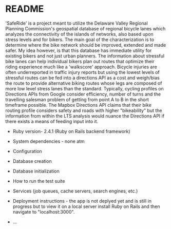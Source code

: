 # README

'SafeRide' is a project meant to utilize the Delaware Valley Regional Planning Commission's geospatial database of regional bicycle lanes which analyzes the connectivity of the islands of networks, also based upon stress levels and for bikers. The main goal of the characterization is to determine where the bike network should be improved, extended and made safer. My idea however, is that this database has immediate utility for existing bikers and not just urban planners. The information about stressful bike lanes can help individual bikers plan out routes that optimize their riding experience much like a 'walkscore' approach. Bicycle injuries are often underreported in traffic injury reports but using the lowest levels of stressful routes can be fed into a directions API as a cost and weigh/bias the route to provide alternative biking routes whose legs are composed of more low level stress lanes than the standard. Typically, cycling profiles on Directions APIs from Google consider efficiency, number of turns and the travelling salesman problem of getting from point A to B in the short timeframe possible.
The Mapbox Directions API claims that their bike routing profile considers safety and roads with higher "bikeability" but the information from within the LTS analysis would nuance the Directions API if there exists a means of feeding input into it.

* Ruby version- 2.4.1 (Ruby on Rails backend framework)

* System dependencies - none atm

* Configuration

* Database creation

* Database initialization

* How to run the test suite

* Services (job queues, cache servers, search engines, etc.)

* Deployment instructions - the app is not deplyed yet and is still in progress but to view it on a local server install Ruby on Rails and then navigate to "localhost:3000".

* ...
